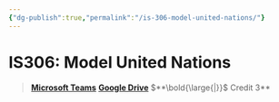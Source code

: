 ```yaml
---
{"dg-publish":true,"permalink":"/is-306-model-united-nations/"}
---
```


# IS306: Model United Nations

> [**Microsoft Teams**](https://teams.microsoft.com/l/team/19%3a5213ded6b275458b98b9a0809fd8ffd0%40thread.tacv2/conversations?groupId=ada20217-c12e-42ab-a091-1a2a8209cfa3&tenantId=2017eaab-53af-49e9-8125-5d60a193d9ad)   [**Google Drive**](https://drive.google.com/open?id=100jeKTSXxQNUDTghxr-cqb2qxTO71HeT)   $**\bold{\large{|}}$ Credit 3**
> 
